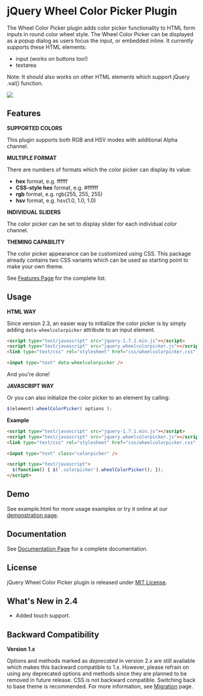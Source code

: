 jQuery Wheel Color Picker Plugin
================================

The Wheel Color Picker plugin adds color picker functionality to HTML form inputs in round color wheel style. The Wheel Color Picker can be displayed as a popup dialog as users focus the input, or embedded inline. It currently supports these HTML elements:

*   input (works on buttons too!)
*   textarea

Note: It should also works on other HTML elements which support jQuery .val() function.

![](http://blog.jar2.net/wp-content/uploads/2015/04/jqwcp.png)


Features
--------

**SUPPORTED COLORS**

This plugin supports both RGB and HSV modes with additional Alpha channel.

**MULTIPLE FORMAT**

There are numbers of formats which the color picker can display its value:

*   **hex** format, e.g. ffffff
*   **CSS-style hex** format, e.g. #ffffff
*   **rgb** format, e.g. rgb(255, 255, 255)
*   **hsv** format, e.g. hsv(1.0, 1.0, 1.0)
     
**INDIVIDUAL SLIDERS**

The color picker can be set to display slider for each individual color channel.

**THEMING CAPABILITY**

The color picker appearance can be customized using CSS. This package already contains two CSS variants which can be used as starting point to make your own theme.

See [Features Page](https://github.com/fujaru/jquery-wheelcolorpicker/wiki/Features) for the complete list.



Usage
-----

**HTML WAY**

Since version 2.3, an easier way to initialize the color picker is by simply adding `data-wheelcolorpicker` attribute to an input element.

```html
<script type="text/javascript" src="jquery-1.7.1.min.js"></script>
<script type="text/javascript" src="jquery.wheelcolorpicker.js"></script>
<link type="text/css" rel="stylesheet" href="css/wheelcolorpicker.css" />

<input type="text" data-wheelcolorpicker />
```

And you're done!

**JAVASCRIPT WAY**

Or you can also initialize the color picker to an element by calling:

```js
$(element).wheelColorPicker( options );
```

**Example**

```html
<script type="text/javascript" src="jquery-1.7.1.min.js"></script>
<script type="text/javascript" src="jquery.wheelcolorpicker.js"></script>
<link type="text/css" rel="stylesheet" href="css/wheelcolorpicker.css" />

<input type="text" class="colorpicker" />

<script type="text/javascript">
  $(function() { $('.colorpicker').wheelColorPicker(); });
</script>
```


Demo
----
See example.html for more usage examples or try it online at our [demonstration page](http://www.jar2.net/projects/jquery-wheelcolorpicker/demo).



Documentation
-------------
See [Documentation Page](https://github.com/fujaru/jquery-wheelcolorpicker/wiki) for a complete documentation.



License
-------
jQuery Wheel Color Picker plugin is released under [MIT License](http://opensource.org/licenses/MIT).


What's New in 2.4
-----------------

* Added touch support.



Backward Compatibility
----------------------

**Version 1.x**

Options and methods marked as *deprecated* in version 2.x are still available which makes this backward compatible to 1.x. However, please refrain on using any deprecated options and methods since they are planned to be removed in future release. CSS is not backward compatible. Switching back to base theme is recommended. For more information, see [Migration](https://github.com/fujaru/jquery-wheelcolorpicker/wiki/Migration) page.

